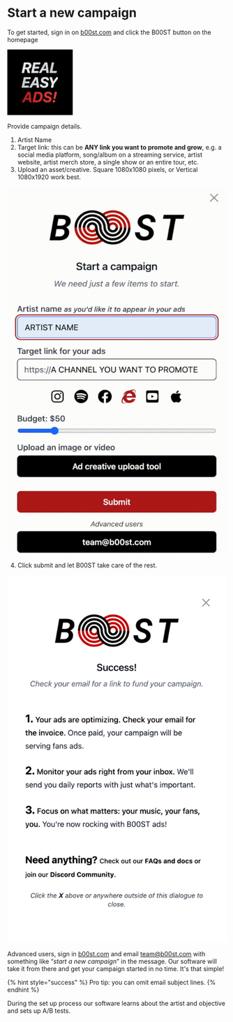 # Start a new campaign

To get started, sign in on [b00st.com](https://b00st.com/) and click the B00ST button on the homepage

![](../../.gitbook/assets/boost-easy-button-shape-mask_150x150.gif)

Provide campaign details. 

1. Artist Name
2. Target link: this can be **ANY link you want to promote and grow**, e.g. a social media platform, song/album on a streaming service, artist website, artist merch store, a single show or an entire tour, etc. 
3. Upload an asset/creative. Square 1080x1080 pixels, or Vertical 1080x1920 work best. 

![](../../.gitbook/assets/b00st-easy-buttom-how-to-start-campaign.gif)

4. Click submit and let B00ST take care of the rest.  

![](../../.gitbook/assets/b00st-easy-buttom-how-to-start-campaign_success-page%20%281%29.png)

Advanced users, sign in [b00st.com](https://b00st.com/) and email [team@b00st.com](mailto:team@b00st.com?body=Start%20a%20new%20campaign.) with something like “_start a new campaign_” in the message. Our software will take it from there and get your campaign started in no time. It's that simple!

{% hint style="success" %}
Pro tip: you can omit email subject lines.
{% endhint %}

During the set up process our software learns about the artist and objective and sets up A/B tests. 

